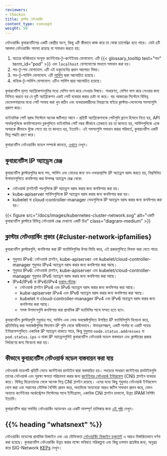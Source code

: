 ```yaml
---
reviewers:
- thockin
title: ক্লাস্টার নেটওয়ার্কিং
content_type: concept
weight: 50
---
```


<!-- overview -->
নেটওয়ার্কিং কুবারনেটিসের একটি কেন্দ্রীয় অংশ,
কিন্তু এটি কীভাবে কাজ করে তা বোঝা চ্যালেঞ্জিং হতে পারে। 
মোট ৪টি আলাদা নেটওয়ার্কিং সমস্যা রয়েছে যা সমাধান করতে হয়:

1. অত্যন্ত ঘনিষ্ঠভাবে সংযুক্ত কন্টেইনার-টু-কন্টেইনার যোগাযোগ: এটি {{< glossary_tooltip text="পড" term_id="pod" >}} এবং `localhost` যোগাযোগের মাধ্যমে সমাধান করা হয়।
2. পড-টু-পড যোগাযোগ: এটি এই ডকুমেন্টের প্রধান আলোচ্য বিষয়।
3. পড-টু-সার্ভিস যোগাযোগ: এটি [সার্ভিস](/docs/concepts/services-networking/service/) দ্বারা আলোচিত হয়েছে।
4. বাহ্যিক-টু-সার্ভিস যোগাযোগ: এটিও সার্ভিস দ্বারা আলোচিত হয়েছে।

<!-- body -->


কুবারনেটিস মূলত অ্যাপ্লিকেশনগুলির মধ্যে মেশিন ভাগ করে নেওয়ার বিষয়ে।
সাধারণত, মেশিন ভাগ করে নেওয়ার জন্য নিশ্চিত করতে হয় যে দুটি অ্যাপ্লিকেশন 
একই পোর্ট ব্যবহার করার চেষ্টা না করে। বড় আকারের সিস্টেমে বিভিন্ন ডেভেলপারদের মধ্যে 
পোর্ট সমন্বয় করা খুব কঠিন এবং ব্যবহারকারীদের নিয়ন্ত্রণের বাইরে ক্লাস্টার-লেভেলের সমস্যাগুলি প্রকাশ করে।

ডাইনামিক পোর্ট বরাদ্দ সিস্টেমে অনেক জটিলতা আনে - প্রতিটি 
অ্যাপ্লিকেশনকে পোর্টগুলি ফ্ল্যাগ হিসাবে নিতে হয়, API সার্ভারগুলিকে 
কনফিগারেশন ব্লকগুলিতে ডাইনামিক পোর্ট নম্বর কীভাবে ঢোকাতে হয় তা জানতে হয়, 
সার্ভিসগুলিকে একে অপরকে কীভাবে খুঁজে পেতে হয় তা জানতে হয়, ইত্যাদি। 
এই সমস্যাগুলি সমাধান করার পরিবর্তে, কুবারনেটিস একটি ভিন্ন পদ্ধতি গ্রহণ করে।

কুবারনেটিস নেটওয়ার্কিং মডেল সম্পর্কে জানতে, [এখানে](/docs/concepts/services-networking/) দেখুন।

## কুবারনেটিস IP অ্যাড্রেস রেঞ্জ

কুবারনেটিস ক্লাস্টারগুলির জন্য পড, সার্ভিস এবং নোডের জন্য নন-ওভারল্যাপিং IP অ্যাড্রেস বরাদ্দ করতে হয়,
নিম্নলিখিত উপাদানগুলিতে কনফিগার করা উপলব্ধ অ্যাড্রেস রেঞ্জ থেকে:

- নেটওয়ার্ক প্লাগইনটি পডগুলিকে IP অ্যাড্রেস বরাদ্দ করার জন্য কনফিগার করা হয়।
- kube-apiserver সার্ভিসগুলিকে IP অ্যাড্রেস বরাদ্দ করার জন্য কনফিগার করা হয়।
- kubelet বা cloud-controller-manager নোডগুলিকে IP অ্যাড্রেস বরাদ্দ করার জন্য কনফিগার করা হয়।

{{< figure src="/docs/images/kubernetes-cluster-network.svg" alt="একটি কুবারনেটিস ক্লাস্টারে বিভিন্ন নেটওয়ার্ক রেঞ্জ দেখানো একটি চিত্র" class="diagram-medium" >}}

## ক্লাস্টার নেটওয়ার্কিং প্রকার {#cluster-network-ipfamilies}

কুবারনেটিস ক্লাস্টারগুলি, কনফিগার করা IP ফ্যামিলিগুলির উপর ভিত্তি করে, এই প্রকারগুলিতে বিভক্ত করা যেতে পারে:

- শুধুমাত্র IPv4: নেটওয়ার্ক প্লাগইন, kube-apiserver এবং kubelet/cloud-controller-manager শুধুমাত্র IPv4 অ্যাড্রেস বরাদ্দ করার জন্য কনফিগার করা আছে।
- শুধুমাত্র IPv6: নেটওয়ার্ক প্লাগইন, kube-apiserver এবং kubelet/cloud-controller-manager শুধুমাত্র IPv6 অ্যাড্রেস বরাদ্দ করার জন্য কনফিগার করা আছে।
- IPv4/IPv6 বা IPv6/IPv4 [ডুয়াল-স্ট্যাক](/docs/concepts/services-networking/dual-stack/):
  - নেটওয়ার্ক প্লাগইন IPv4 এবং IPv6 অ্যাড্রেস বরাদ্দ করার জন্য কনফিগার করা আছে।
  - kube-apiserver IPv4 এবং IPv6 অ্যাড্রেস বরাদ্দ করার জন্য কনফিগার করা আছে।
  - kubelet বা cloud-controller-manager IPv4 এবং IPv6 অ্যাড্রেস বরাদ্দ করার জন্য কনফিগার করা আছে।
  - সমস্ত উপাদানগুলি কনফিগার করা প্রাথমিক IP ফ্যামিলির সাথে সম্মত হতে হবে।

কুবারনেটিস ক্লাস্টারগুলি শুধুমাত্র পড, সার্ভিস এবং নোড অবজেক্টগুলিতে উপস্থিত IP ফ্যামিলিগুলি বিবেচনা করে,
প্রতিনিধিত্ব করা অবজেক্টগুলির বিদ্যমান IP গুলি থেকে স্বাধীনভাবে। উদাহরণস্বরূপ, একটি সার্ভার বা একটি পডের 
ইন্টারফেসগুলিতে একাধিক IP অ্যাড্রেস থাকতে পারে, কিন্তু শুধুমাত্র `node.status.addresses` বা `pod.status.ips` 
এ থাকা IP অ্যাড্রেসগুলিই কুবারনেটিস নেটওয়ার্ক মডেল বাস্তবায়ন এবং ক্লাস্টারের প্রকার নির্ধারণের জন্য বিবেচনা করা হয়।

## কীভাবে কুবারনেটিস নেটওয়ার্ক মডেল বাস্তবায়ন করা যায়

নেটওয়ার্ক মডেলটি প্রতিটি নোডে কন্টেইনার রানটাইম দ্বারা বাস্তবায়িত হয়। 
সবচেয়ে সাধারণ কন্টেইনার রানটাইমগুলি তাদের নেটওয়ার্ক এবং সুরক্ষা ক্ষমতা পরিচালনা করার জন্য 
[কন্টেইনার নেটওয়ার্ক ইন্টারফেস](https://github.com/containernetworking/cni) (CNI) প্লাগইন ব্যবহার করে। 
বিভিন্ন বিক্রেতাদের থেকে অনেক ভিন্ন CNI প্লাগইন রয়েছে। এদের মধ্যে কিছু শুধুমাত্র নেটওয়ার্ক ইন্টারফেস যোগ করা 
এবং সরানোর মৌলিক বৈশিষ্ট্য প্রদান করে, অন্যদিকে অন্যান্যরা আরও জটিল সমাধান প্রদান করে, যেমন অন্যান্য কন্টেইনার 
অর্কেস্ট্রেশন সিস্টেমের সাথে ইন্টিগ্রেশন, একাধিক CNI প্লাগইন চালানো, উন্নত IPAM বৈশিষ্ট্য ইত্যাদি।

কুবারনেটিস দ্বারা সমর্থিত নেটওয়ার্কিং অ্যাডঅন এর একটি অসম্পূর্ণ 
তালিকার জন্য [এই পৃষ্ঠা](/docs/concepts/cluster-administration/addons/#networking-and-network-policy) দেখুন।

## {{% heading "whatsnext" %}}

নেটওয়ার্কিং মডেলের প্রাথমিক ডিজাইন এবং এর যৌক্তিকতা 
[নেটওয়ার্কিং ডিজাইন ডকুমেন্ট](https://git.k8s.io/design-proposals-archive/network/networking.md) এ আরও 
বিস্তারিতভাবে বর্ণনা করা হয়েছে। কুবারনেটিস নেটওয়ার্কিং উন্নত করার লক্ষ্যে 
ভবিষ্যত পরিকল্পনা এবং কিছু চলমান প্রচেষ্টার জন্য, অনুগ্রহ 
করে SIG-Network [KEPs](https://github.com/kubernetes/enhancements/tree/master/keps/sig-network) দেখুন।
